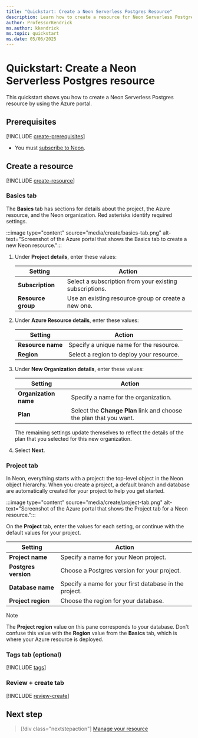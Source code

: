 ```yaml
---
title: "Quickstart: Create a Neon Serverless Postgres Resource"
description: Learn how to create a resource for Neon Serverless Postgres by using the Azure portal.
author: ProfessorKendrick
ms.author: kkendrick
ms.topic: quickstart
ms.date: 05/06/2025
---
```

# Quickstart: Create a Neon Serverless Postgres resource

This quickstart shows you how to create a Neon Serverless Postgres resource by using the Azure portal.

## Prerequisites

[!INCLUDE [create-prerequisites](../includes/create-prerequisites.md)]
- You must [subscribe to Neon](overview.md#subscribe-to-neon).

## Create a resource

[!INCLUDE [create-resource](../includes/create-resource.md)]

### Basics tab

The **Basics** tab has sections for details about the project, the Azure resource, and the Neon organization. Red asterisks identify required settings.

:::image type="content" source="media/create/basics-tab.png" alt-text="Screenshot of the Azure portal that shows the Basics tab to create a new Neon resource.":::

1. Under **Project details**, enter these values:

    |Setting              |Action                                                          |
    |-------------------|----------------------------------------------------------------|
    |**Subscription**       |Select a subscription from your existing subscriptions.         |
    |**Resource group**     |Use an existing resource group or create a new one.             |

1. Under **Azure Resource details**, enter these values:

    |Setting             |Action                                            |
    |------------------|--------------------------------------------------|
    |**Resource name**     |Specify a unique name for the resource.           |
    |**Region**            |Select a region to deploy your resource.          |

1. Under **New Organization details**, enter these values:

    |Setting            |Action                                                               |
    |-----------------|---------------------------------------------------------------------|
    |**Organization name**     |Specify a name for the organization.                                 |
    |**Plan**             |Select the **Change Plan** link and choose the plan that you want.        |

    The remaining settings update themselves to reflect the details of the plan that you selected for this new organization.

1. Select **Next**.

### Project tab

In Neon, everything starts with a project: the top-level object in the Neon object hierarchy. When you create a project, a default branch and database are automatically created for your project to help you get started.

:::image type="content" source="media/create/project-tab.png" alt-text="Screenshot of the Azure portal that shows the Project tab for a Neon resource.":::

On the **Project** tab, enter the values for each setting, or continue with the default values for your project.

|Setting              |Action                                                             |
|-------------------|-------------------------------------------------------------------|
|**Project name**       |Specify a name for your Neon project.                              |
|**Postgres version**   |Choose a Postgres version for your project.                        |
|**Database name**      |Specify a name for your first database in the project.             |
|**Project region**     |Choose the region for your database.                               |

> [!NOTE]
> The **Project region** value on this pane corresponds to your database. Don't confuse this value with the **Region** value from the **Basics** tab, which is where your Azure resource is deployed.

### Tags tab (optional)

[!INCLUDE [tags](../includes/tags.md)]

### Review + create tab

[!INCLUDE [review-create](../includes/review-create.md)]

## Next step

> [!div class="nextstepaction"]
> [Manage your resource](manage.md)
